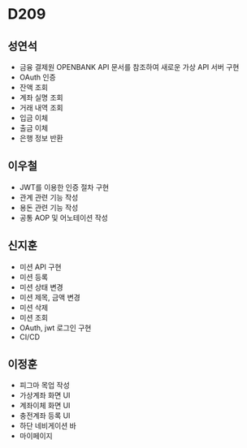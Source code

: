 # D209

## 성연석

- 금융 결제원 OPENBANK API 문서를 참조하여 새로운 가상 API 서버 구현
- OAuth 인증
- 잔액 조회
- 계좌 실명 조회
- 거래 내역 조회
- 입금 이체
- 출금 이체
- 은행 정보 반환

## 이우철

- JWT를 이용한 인증 절차 구현
- 관계 관련 기능 작성
- 용돈 관련 기능 작성
- 공통 AOP 및 어노테이션 작성

## 신지훈
- 미션 API 구현
- 미션 등록
- 미션 상태 변경
- 미션 제목, 금액 변경
- 미션 삭제
- 미션 조회
- OAuth, jwt 로그인 구현
- CI/CD

## 이정훈

- 피그마 목업 작성
- 가상계좌 화면 UI
- 계좌이체 화면 UI
- 충전계좌 등록 UI
- 하단 네비게이션 바
- 마이페이지
